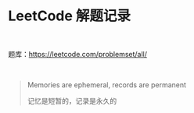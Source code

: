 # LeetCode 解题记录

​      

题库：https://leetcode.com/problemset/all/

​    

> Memories are ephemeral, records are permanent
>
> 记忆是短暂的，记录是永久的





